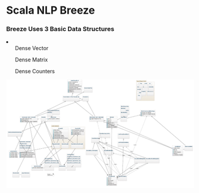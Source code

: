 <h1> Scala NLP Breeze </h1>
<h3> Breeze Uses 3 Basic Data Structures </h3>
<li>
  <ul> Dense Vector </ul>
  <ul> Dense Matrix </ul>
  <ul> Dense Counters </ul>
</li>







<img src="Screen Shot 2019-06-22 at 9.01.11 PM.png"/>
